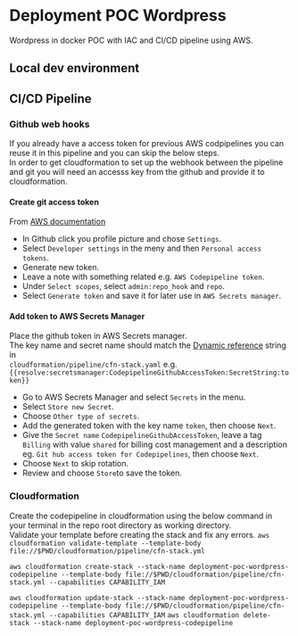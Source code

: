 # Deployment POC Wordpress
Wordpress in docker POC with IAC and CI/CD pipeline using AWS.

## Local dev environment

## CI/CD Pipeline
### Github web hooks
If you already have a access token for previous AWS codpipelines you can reuse it in this pipeline and you can skip the below steps.  
In order to get cloudformation to set up the webhook between the pipeline and git you will need an accesss key from the github and provide it to cloudformation.  

#### Create git access token
From [AWS documentation](https://docs.aws.amazon.com/codepipeline/latest/userguide/GitHub-create-personal-token-CLI.html)
  
* In Github click you profile picture and chose `Settings`.
* Select `Developer settings` in the meny and then `Personal access tokens`.
* Generate new token.
* Leave a note with something related e.g. `AWS Codepipeline token`.
* Under `Select scopes`, select `admin:repo_hook` and `repo`.
* Select `Generate token` and save it for later use in `AWS Secrets manager`. 

#### Add token to AWS Secrets Manager
Place the github token in AWS Secrets manager.  
The key name and secret name should match the [Dynamic reference](https://docs.aws.amazon.com/AWSCloudFormation/latest/UserGuide/dynamic-references.html) string in  
`cloudformation/pipeline/cfn-stack.yaml` e.g. `{{resolve:secretsmanager:CodepipelineGithubAccessToken:SecretString:token}}`  
* Go to AWS Secrets Manager and select `Secrets` in the menu.
* Select `Store new Secret`.
* Choose `Other type of secrets`.
* Add the generated token with the key name `token`, then choose `Next`.
* Give the `Secret name` `CodepipelineGithubAccessToken`, leave a tag `Billing` with value `shared` for billing cost management and a description eg. `Git hub access token for Codepipelines`, then choose `Next`.
* Choose `Next` to skip rotation.
* Review and choose `Store`to save the token.

### Cloudformation
Create the codepipeline in cloudformation using the below command in your terminal in the repo root directory as working directory.  
Validate your template before creating the stack and fix any errors.
`aws cloudformation validate-template --template-body file://$PWD/cloudformation/pipeline/cfn-stack.yml`

`aws cloudformation create-stack --stack-name deployment-poc-wordpress-codepipeline --template-body file://$PWD/cloudformation/pipeline/cfn-stack.yml --capabilities CAPABILITY_IAM`

`aws cloudformation update-stack --stack-name deployment-poc-wordpress-codepipeline --template-body file://$PWD/cloudformation/pipeline/cfn-stack.yml --capabilities CAPABILITY_IAM`
`aws cloudformation delete-stack --stack-name deployment-poc-wordpress-codepipeline`